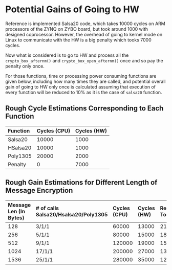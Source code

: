 # Potential Gains of Going to HW

Reference is implemented Salsa20 code, which takes 10000 cycles on ARM
processors of the ZYNQ on ZYBO board, but took around 1000 with designed
coprocessor. However, the overhead of going to kernel mode on Linux to
communicate with the HW is a big penalty which tooks 7000 cycles.

Now what is considered is to go to HW and process all the `crypto_box_afternm()`
and `crypto_box_open_afternm()` once and so pay the penalty only once.

For those functions, time or processing power consuming functions are given
below, including how many times they are called, and potential overall gain
of going to HW only once is calculated assuming that execution of every function
will be reduced to 10% as it is the case of `salsa20` function.

## Rough Cycle Estimations Corresponding to Each Function

| Function  | Cycles (CPU) | Cycles (HW) |
| :---      | :---         | :---        |
| Salsa20   | 10000        | 1000        |
| HSalsa20  | 10000        | 1000        |
| Poly1305  | 20000        | 2000        |
| Penalty   | 0            | 7000        |

## Rough Gain Estimations for Different Length of Message Encryption


| Message Len  (In Bytes)| # of calls Salsa20/Hsalsa20/Poly1305 | Cycles (CPU) | Cycles (HW) | Reduce To (%)|
| :-----                 | :-----      | :-----       | :-----      | :-----      |
| 128                    | 3/1/1       | 60000        | 13000       | 21        |
| 256         | 5/1/1       | 80000        | 15000       | 18.7      |
| 512         | 9/1/1       | 120000       | 19000       | 15.8      |
| 1024        | 17/1/1      | 200000       | 27000       | 13.5      |
| 1536        | 25/1/1      | 280000       | 35000       | 12.5      |
